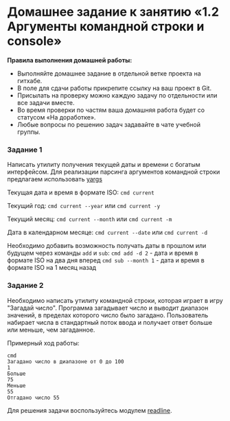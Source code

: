 # Домашнее задание к занятию «1.2 Аргументы командной строки и console»

**Правила выполнения домашней работы:**

- Выполняйте домашнее задание в отдельной ветке проекта на гитхабе.
- В поле для сдачи работы прикрепите ссылку на ваш проект в Git.
- Присылать на проверку можно каждую задачу по отдельности или все задачи вместе.
- Во время проверки по частям ваша домашняя работа будет со статусом «На доработке».
- Любые вопросы по решению задач задавайте в чате учебной группы.

### Задание 1

Написать утилиту получения текущей даты и времени с богатым интерфейсом.
Для реализации парсинга аргументов командной строки предлагаем использовать [yargs](https://github.com/yargs/yargs)

Текущая дата и время в формате ISO:
`cmd current`

Текущий год:
`cmd current --year` или `cmd current -y`

Текущий месяц:
`cmd current --month` или `cmd current -m`

Дата в календарном месяце:
`cmd current --date` или `cmd current -d`

Необходимо добавить возможность получать даты в прошлом или будущем через команды `add` и `sub`:
`cmd add -d 2` - дата и время в формате ISO на два дня вперед
`cmd sub --month 1` - дата и время в формате ISO на 1 месяц назад

### Задание 2

Необходимо написать утилиту командной строки, которая играет в игру "Загадай число".
Программа загадывает число и выводит диапазон значений, в пределах которого число было загадано.
Пользователь набирает числа в стандартный поток ввода и получает ответ больше или меньше, чем загаданное.

Примерный ход работы:

```
cmd
Загадано число в диапазоне от 0 до 100
1
Больше
75
Меньше
55
Отгадано число 55
```

Для решения задачи воспользуйтесь модулем [readline](https://nodejs.org/api/readline.html).
